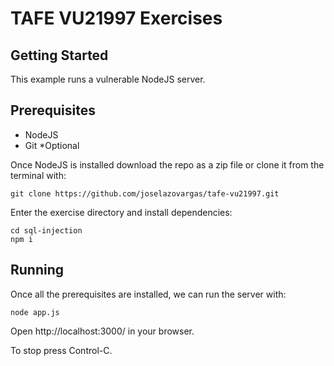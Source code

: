 # TAFE VU21997 Exercises

## Getting Started

This example runs a vulnerable NodeJS server.

## Prerequisites

- NodeJS
- Git *Optional

Once NodeJS is installed download the repo as a zip file or clone it from the terminal with:

```
git clone https://github.com/joselazovargas/tafe-vu21997.git
```

Enter the exercise directory and install dependencies:

```
cd sql-injection
npm i
```

## Running

Once all the prerequisites are installed, we can run the server with:

```
node app.js
```

Open http://localhost:3000/ in your browser.

To stop press Control-C.


